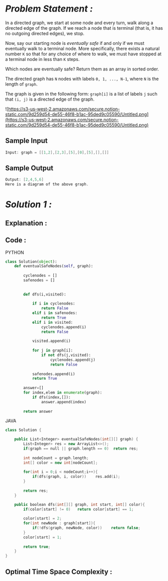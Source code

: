 # *Problem Statement :*

In a directed graph, we start at some node and every turn, walk along a directed edge of the graph. If we reach a node that is terminal (that is, it has no outgoing directed edges), we stop.

Now, say our starting node is *eventually safe* if and only if we must eventually walk to a terminal node. More specifically, there exists a natural number `K` so that for any choice of where to walk, we must have stopped at a terminal node in less than `K` steps.

Which nodes are eventually safe? Return them as an array in sorted order.

The directed graph has `N` nodes with labels `0, 1, ..., N-1`, where `N` is the length of `graph`. 

The graph is given in the following form: `graph[i]` is a list of labels `j` such that `(i, j)` is a directed edge of the graph.

![https://s3-us-west-2.amazonaws.com/secure.notion-static.com/9d259d54-de55-46f8-b1ac-95ded9c05590/Untitled.png](https://s3-us-west-2.amazonaws.com/secure.notion-static.com/9d259d54-de55-46f8-b1ac-95ded9c05590/Untitled.png)

## Sample Input

```cpp
Input: graph = [[1,2],[2,3],[5],[0],[5],[],[]]
```

## Sample Output

```cpp
Output: [2,4,5,6]
Here is a diagram of the above graph.
```

# *Solution 1 :*

## Explanation :

## Code :

PYTHON

```python
class Solution(object):
    def eventualSafeNodes(self, graph):
        
        cyclenodes = []
        safenodes = []
        
        
        def dfs(i,visited):
            
            if i in cyclenodes:
                return False
            elif i in safenodes:
                return True
            elif i in visited:
                cyclenodes.append(i)
                return False
            
            visited.append(i)
            
            for j in graph[i]:
                if not dfs(j,visited):
                    cyclenodes.append(j)
                    return False
                
            safenodes.append(i)
            return True
        
        answer=[]
        for index,elem in enumerate(graph):
            if dfs(index,[]):
                answer.append(index)
        
        return answer
```

JAVA

```cpp
class Solution {

    public List<Integer> eventualSafeNodes(int[][] graph) {
        List<Integer> res = new ArrayList<>();
        if(graph == null || graph.length == 0)  return res;
        
        int nodeCount = graph.length;
        int[] color = new int[nodeCount];
        
        for(int i = 0;i < nodeCount;i++){
            if(dfs(graph, i, color))    res.add(i);
        }
        
        return res;
    }

    public boolean dfs(int[][] graph, int start, int[] color){
        if(color[start] != 0)   return color[start] == 1;
        
        color[start] = 2;
        for(int newNode : graph[start]){
            if(!dfs(graph, newNode, color))    return false;
        }
        color[start] = 1;
        
        return true;
    }
}
```

## Optimal Time Space Complexity :